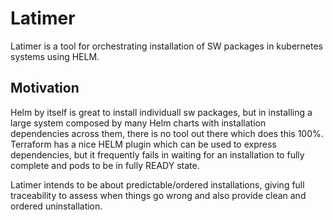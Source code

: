 # Latimer
Latimer is a tool for orchestrating installation of SW packages in kubernetes systems using HELM.

## Motivation
Helm by itself is great to install individuall sw packages, but in installing a large system composed by many Helm charts with installation dependencies across them, there is no tool out there which does this 100%.   Terraform has a nice HELM plugin which can be used to express dependencies, but it frequently fails in waiting for an installation to fully complete and pods to be in fully READY state.

Latimer intends to be about predictable/ordered installations, giving full traceability to assess when things go wrong and also provide clean and ordered uninstallation.
